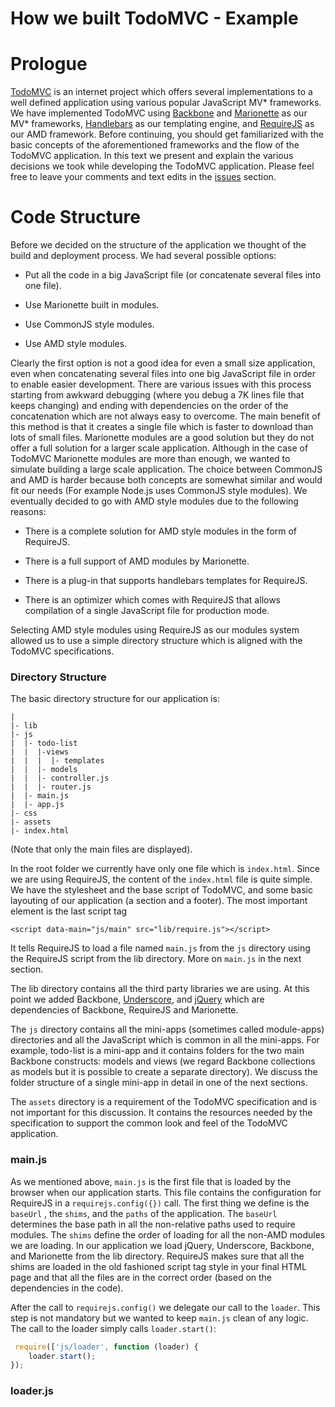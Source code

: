﻿How we built TodoMVC - Example
==============================

# Prologue
[TodoMVC](http://addyosmani.github.com/todomvc/) is an internet project which offers
several implementations to a well defined application using various popular 
JavaScript MV* frameworks. We have implemented TodoMVC using [Backbone](http://backbonejs.org/) and [Marionette](http://marionettejs.com/) 
as our MV* frameworks, [Handlebars](http://handlebarsjs.com/) as our templating engine, and 
[RequireJS](http://requirejs.org/) as our AMD framework. Before continuing, you should get familiarized with the basic
concepts of the aforementioned frameworks and the flow of the TodoMVC application. In this text we present
and explain the various decisions we took while developing the TodoMVC application. Please feel free to leave your comments
and text edits in the [issues](https://github.com/BorisKozo/TodoMVC-Example/issues) section.

# Code Structure
Before we decided on the structure of the application we thought of the build and deployment process.
We had several possible options:

* Put all the code in a big JavaScript file (or concatenate several files into one file).

* Use Marionette built in modules.

* Use CommonJS style modules. 

* Use AMD style modules.

Clearly the first option is not a good idea for even a small size application, even when concatenating
several files into one big JavaScript file in order to enable easier development. There are various issues with this process 
starting from awkward debugging (where you debug a 7K lines file that keeps changing) and ending with dependencies on the order 
of the concatenation which are not always easy to overcome. The main benefit of this method is that it creates a single file
which is faster to download than lots of small files. Marionette modules are a good solution but they do not offer a full solution
for a larger scale application. Although in the case of TodoMVC Marionette modules are more than enough, we wanted to simulate building a large
scale application. The choice between CommonJS and AMD is harder because both concepts are somewhat similar and would fit our needs (For example Node.js
uses CommonJS style modules). We eventually decided to go with AMD style modules due to the following reasons:

* There is a complete solution for AMD style modules in the form of RequireJS.

* There is a full support of AMD modules by Marionette.

* There is a plug-in that supports handlebars templates for RequireJS.

* There is an optimizer which comes with RequireJS that allows compilation of a single JavaScript file for production mode.

Selecting AMD style modules using RequireJS as our modules system allowed us to use a simple directory structure
which is aligned with the TodoMVC specifications. 

### Directory Structure

The basic directory structure for our application is:
````
|
|- lib
|- js
|  |- todo-list
|  |  |-views
|  |  |  |- templates
|  |  |- models
|  |  |- controller.js
|  |  |- router.js
|  |- main.js
|  |- app.js
|- css
|- assets
|- index.html
````
(Note that only the main files are displayed).

In the root folder we currently have only one file which is `index.html`. Since we are using 
RequireJS, the content of the `index.html` file is quite simple. We have the stylesheet and the base script of TodoMVC, 
and some basic layouting of our application (a section and a footer). The most important element is the last
script tag 

    <script data-main="js/main" src="lib/require.js"></script>

It tells RequireJS to load a file named `main.js` from the `js` directory using the RequireJS script from the lib directory.
More on `main.js` in the next section.

The lib directory contains all the third party libraries we are using. At this point we added
Backbone, [Underscore](http://underscorejs.org), and [jQuery](http://jquery.com/) which are dependencies of Backbone,
RequireJS and Marionette.

The `js` directory contains all the mini-apps (sometimes called module-apps) directories and all the JavaScript 
which is common in all the mini-apps. For example, todo-list is a mini-app and it contains folders for the two main
Backbone constructs: models and views (we regard Backbone collections as models but it is possible to create a separate directory).
We discuss the folder structure of a single mini-app in detail in one of the next sections.

The `assets` directory is a requirement of the TodoMVC specification and is not important for this discussion. It contains
the resources needed by the specification to support the common look and feel of the TodoMVC application.

### main.js
As we mentioned above, `main.js` is the first file that is loaded by the browser when our application starts.
This file contains the configuration for RequireJS in a `requirejs.config({})` call.
The first thing we define is the `baseUrl` , the `shims`, and the `paths` of the application. The `baseUrl` determines
the base path in all the non-relative paths used to require modules. The `shims` define the order of loading for all the non-AMD modules we are loading.
In our application we load jQuery, Underscore, Backbone, and Marionette from the lib directory. RequireJS makes sure that all the shims are loaded in
the old fashioned script tag style in your final HTML page and that all the files are in the correct order (based on the dependencies in the code).  

After the call to `requirejs.config()` we delegate our call to the `loader`. This step is not mandatory but we wanted to keep `main.js` clean of any logic.
The call to the loader simply calls `loader.start()`:
```js
 require(['js/loader', function (loader) {
    loader.start();
});
```
### loader.js

